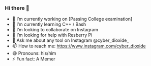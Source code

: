 ### Hi there 👋




- 🔭 I’m currently working on [Passing College examination]
- 🌱 I’m currently learning C++ / Bash
- 👯 I’m looking to collaborate on Instagram
- 🤔 I’m looking for help with Resberry Pi
- 💬 Ask me about any tool on Instagram @cyber_dioxide_
- 📫 How to reach me: https://www.instagram.com/cyber_dioxide
- 😄 Pronouns: his/him
- ⚡ Fun fact: A Memer
